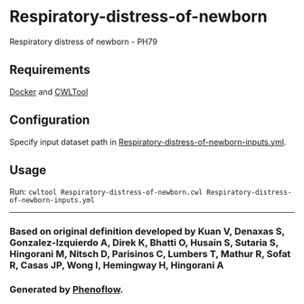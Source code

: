 # Respiratory-distress-of-newborn

Respiratory distress of newborn - PH79

## Requirements

[Docker](https://docs.docker.com/install/) and [CWLTool](https://github.com/common-workflow-language/cwltool#install)

## Configuration

Specify input dataset path in [Respiratory-distress-of-newborn-inputs.yml](Respiratory-distress-of-newborn-inputs.yml).

## Usage

Run: `cwltool Respiratory-distress-of-newborn.cwl Respiratory-distress-of-newborn-inputs.yml`

***

### Based on original definition developed by Kuan V, Denaxas S, Gonzalez-Izquierdo A, Direk K, Bhatti O, Husain S, Sutaria S, Hingorani M, Nitsch D, Parisinos C, Lumbers T, Mathur R, Sofat R, Casas JP, Wong I, Hemingway H, Hingorani A
### Generated by [Phenoflow](https://kclhi.org/phenoflow).
